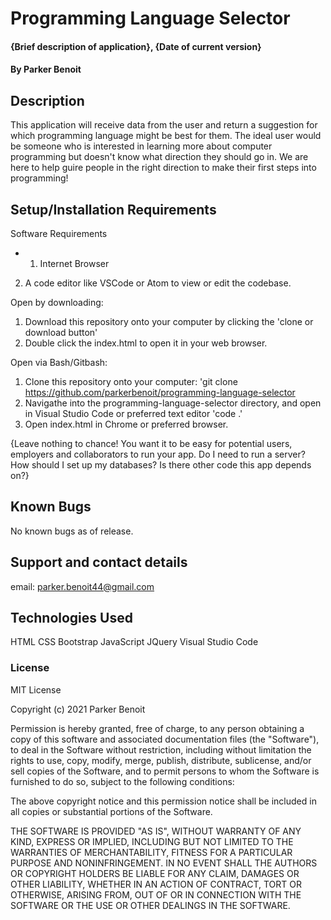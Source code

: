 # Programming Language Selector

#### {Brief description of application}, {Date of current version}

#### By Parker Benoit

## Description

This application will receive data from the user and return a suggestion for which programming language might be best for them. The ideal user would be someone who is interested in learning more about computer programming but doesn't know what direction they should go in. We are here to help guire people in the right direction to make their first steps into programming!

## Setup/Installation Requirements
Software Requirements
* 1. Internet Browser
2. A code editor like VSCode or Atom to view or edit the codebase.

Open by downloading:

1. Download this repository onto your computer by clicking the 'clone or download button'
2. Double click the index.html to open it in your web browser.

Open via Bash/Gitbash:

1. Clone this repository onto your computer: 'git clone https://github.com/parkerbenoit/programming-language-selector
2. Navigathe into the programming-language-selector directory, and open in Visual Studio Code or preferred text editor 'code .'
3. Open index.html in Chrome or preferred browser.

{Leave nothing to chance! You want it to be easy for potential users, employers and collaborators to run your app. Do I need to run a server? How should I set up my databases? Is there other code this app depends on?}

## Known Bugs

No known bugs as of release.

## Support and contact details

email: parker.benoit44@gmail.com

## Technologies Used

HTML
CSS
Bootstrap
JavaScript
JQuery
Visual Studio Code

### License

MIT License

Copyright (c) 2021 Parker Benoit

Permission is hereby granted, free of charge, to any person obtaining a copy
of this software and associated documentation files (the "Software"), to deal
in the Software without restriction, including without limitation the rights
to use, copy, modify, merge, publish, distribute, sublicense, and/or sell
copies of the Software, and to permit persons to whom the Software is
furnished to do so, subject to the following conditions:

The above copyright notice and this permission notice shall be included in all
copies or substantial portions of the Software.

THE SOFTWARE IS PROVIDED "AS IS", WITHOUT WARRANTY OF ANY KIND, EXPRESS OR
IMPLIED, INCLUDING BUT NOT LIMITED TO THE WARRANTIES OF MERCHANTABILITY,
FITNESS FOR A PARTICULAR PURPOSE AND NONINFRINGEMENT. IN NO EVENT SHALL THE
AUTHORS OR COPYRIGHT HOLDERS BE LIABLE FOR ANY CLAIM, DAMAGES OR OTHER
LIABILITY, WHETHER IN AN ACTION OF CONTRACT, TORT OR OTHERWISE, ARISING FROM,
OUT OF OR IN CONNECTION WITH THE SOFTWARE OR THE USE OR OTHER DEALINGS IN THE
SOFTWARE.